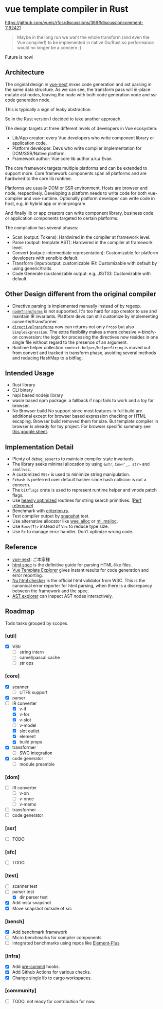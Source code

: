 # vue template compiler in Rust

https://github.com/vuejs/rfcs/discussions/369#discussioncomment-1192421

> Maybe in the long run we want the whole transform (and even the Vue compiler!) to be implemented in native Go/Rust so performance would no longer be a concern ;)

Future is now!

## Architecture

The original design in [vue-next](https://github.com/vuejs/vue-next/blob/master/packages/compiler-core/src/ast.ts) mixes
code generation and ast parsing in the same data structure. As we can see, the transform pass will in-place mutate ast nodes,
leaving the node with both code generation node and ssr code generation node.

This is typically a sign of leaky abstraction.

So in the Rust version I decided to take another approach.

The design targets at three different levels of developers in Vue ecosystem:

* Lib/App creator: every Vue developers who write component library or application code.
* Platform developer: Devs who write compiler implementation for DOM/SSR/Native platform.
* Framework author: Vue core lib author a.k.a Evan.

The core framework targets multiple platforms and can be extended to support more.
Core framework components span all platforms and are hardwired to the core lib runtime.

Platforms are usually DOM or SSR environment. Hosts are browser and node, respectively.
Developing a platform needs to write code for both vue-compiler and vue-runtime.
Optionally platform developer can write code in host, e.g. in hybrid app or mini-program.

And finally lib or app creators can write component library, business code or
application components targeted to certain platforms.

The compilation has several phases:
* Scan (output: Tokens): Hardwired in the compiler at framework level.
* Parse (output: template AST): Hardwired in the compiler at framework level.
* Convert (output: intermediate representation): Customizable for platform developers with sensible default.
* Transform (input/output: customizable IR): Customizable with default by using generic/traits.
* Code Generate (customizable output: e.g. JS/TS): Customizable with default.

## Other Design different from the original compiler
* Directive parsing is implemented manually instead of by regexp.
* [`nodeTransforms`](https://github.com/vuejs/vue-next/blob/642710ededf51f1e57286496ab0a64a4d27be800/packages/compiler-core/src/options.ts#L174) is not supported. It's too hard for app creator to use and maintain IR invariants. Platform devs can still customize by implementing converter/transformer.
* [`directiveTransforms`](https://github.com/vuejs/vue-next/blob/642710ededf51f1e57286496ab0a64a4d27be800/packages/compiler-core/src/options.ts#L179) now can returns not only `Props` but also `SimpleExpression`. The extra flexibility makes a more cohesive v-bind/v-on conversion: the logic for processing the directives now resides in one single file without regard to the presence of an argument.
* Runtime helper collection `context.helper/helperString` is moved out from convert and tracked in transform phase, avoiding several methods and reducing HashMap to a bitflag.

## Intended Usage

* Rust library
* CLI binary
* napi based nodejs library
* wasm based npm package: a fallback if napi fails to work and a toy for browser.
* No Browser build
No support since most features in full build are additional except for browser based expression checking or HTML escaping. Browser build removed them for size. But template compiler in browser is already for toy project. For browser specific summary see [this google sheet](https://docs.google.com/spreadsheets/d/1Uofb9qW9-gxdSh8lbC-CE0kWkhpAAtTFDZlw9UW0HrE/edit?usp=sharing).

## Implementation Detail

* Plenty of `debug_assert`s to maintain compiler state invariants.
* The library seeks minimal allocation by using `&str`, `Cow<'_, str>` and `smallvec`.
* A customized `VStr` is used to minimize string manipulation.
* `Fxhash` is preferred over default hasher since hash collision is not a concern.
* The `bitflags` crate is used to represent runtime helper and vnode patch flags.
* Use [heavily optimized](https://github.com/BurntSushi/memchr) routines for string search primitives. ([Perf reference](https://lise-henry.github.io/articles/optimising_strings.html))
* Benchmark with [criterion.rs](https://github.com/bheisler/criterion.rs).
* Test compiler output by [snapshot](https://github.com/mitsuhiko/insta) test.
* Use alternative allocator like [wee_alloc](https://github.com/rustwasm/wee_alloc) or [mi_malloc](https://microsoft.github.io/mimalloc/index.html).
* Use `Box<[T]>` instead of `Vec` to reduce type size.
* Use `Rc` to manage error handler. Don't optimize wrong code.

## Reference

* [vue-next](https://github.com/vuejs/vue-next): ご本家様
* [html spec](https://html.spec.whatwg.org/multipage/parsing.html) is the definitive guide for parsing HTML-like files.
* [Vue Template Explorer](https://vue-next-template-explorer.netlify.app/) gives instant results for  code generation and error reporting.
* [Nu html checker](https://validator.w3.org/nu/#textarea) is the official html validator from W3C. This is the canonical error reporter for html parsing, when there is a discrepancy between the framework and the spec.
* [AST explorer](https://astexplorer.net/) can inspect AST nodes interactively.

## Roadmap

Todo tasks grouped by scopes.

### [util]
- [x] VStr
    - [ ] string intern
    - [ ] camel/pascal cache
    - [ ] str ops
### [core]
- [x] scanner
    - [ ] UTF8 support
- [x] parser
- [ ] IR converter
    - [x] v-if
    - [x] v-for
    - [x] v-slot
    - [ ] v-model
    - [x] slot outlet
    - [x] element
    - [x] build props
- [x] transformer
    - [ ] SWC integration
- [x] code generator
    - [ ] module preamble
### [dom]
- [ ] IR converter
    - [ ] v-on
    - [ ] v-once
    - [ ] v-memo
- [ ] transformer
- [ ] code generator
### [ssr]
- [ ] TODO
### [sfc]
- [ ] TODO
### [test]
- [ ] scanner test
- [ ] parser test
    - [x] dir parser test
- [x] Add insta snapshot
- [x] Move snapshot outside of src
### [bench]
- [x] Add benchmark framework
- [ ] Micro benchmarks for compiler components
- [ ] Integrated benchmarks using repos like [Element-Plus](https://github.com/element-plus/element-plus)
### [infra]
- [x] Add [pre-commit](https://pre-commit.com/) hooks.
- [x] Add Github Actions for various checks.
- [x] Change single lib to cargo workspaces.
### [community]
- [ ] TODO. not ready for contribution for now.

